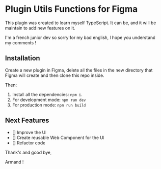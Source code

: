 # Plugin Utils Functions for Figma

This plugin was created to learn myself TypeScript. It can be, and it will be maintain to add new features on it.

I'm a french junior dev so sorry for my bad english, I hope you understand my comments !

## Installation

Create a new plugin in Figma, delete all the files in the new directory that Figma will create and then clone this repo inside.

Then:

1. Install all the dependencies: `npm i`.
2. For development mode: `npm run dev`
3. For production mode: `npm run build`

## Next Features

- [] Improve the UI
- [] Create reusable Web Component for the UI
- [] Refactor code

Thank's and good bye,

Armand !
